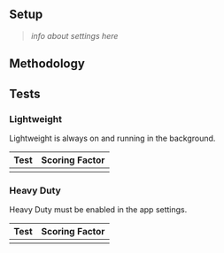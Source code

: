 ## Setup

> _info about settings here_

## Methodology

## Tests

### Lightweight

Lightweight is always on and running in the background.

| Test | Scoring Factor |
| ---- | -------------- |
|      |                |

### Heavy Duty

Heavy Duty must be enabled in the app settings.

| Test | Scoring Factor |
| ---- | -------------- |
|      |                |
